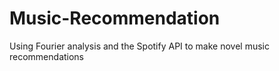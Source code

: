 # Music-Recommendation
Using Fourier analysis and the Spotify API to make novel music recommendations
